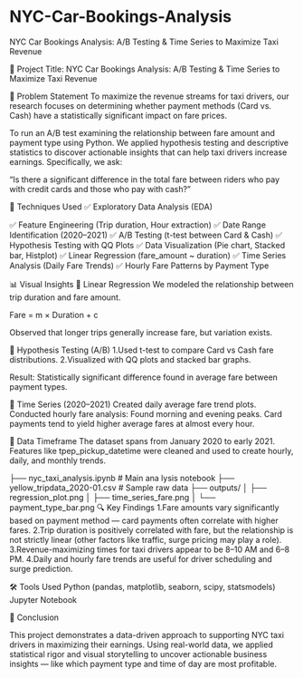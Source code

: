 # NYC-Car-Bookings-Analysis
 NYC Car Bookings Analysis: A/B Testing &amp; Time Series to Maximize Taxi Revenue

 📌 Project Title:
NYC Car Bookings Analysis: A/B Testing & Time Series to Maximize Taxi Revenue

💼 Problem Statement
To maximize the revenue streams for taxi drivers, our research focuses on determining whether payment methods (Card vs. Cash) have a statistically significant impact on fare prices.

To run an A/B test examining the relationship between fare amount and payment type using Python. We applied hypothesis testing and descriptive statistics to discover actionable insights that can help taxi drivers increase earnings.
Specifically, we ask:

“Is there a significant difference in the total fare between riders who pay with credit cards and those who pay with cash?”

🧪 Techniques Used
✅ Exploratory Data Analysis (EDA)

✅ Feature Engineering (Trip duration, Hour extraction)
✅ Date Range Identification (2020–2021)
✅ A/B Testing (t-test between Card & Cash)
✅ Hypothesis Testing with QQ Plots
✅ Data Visualization (Pie chart, Stacked bar, Histplot)
✅ Linear Regression (fare_amount ~ duration)
✅ Time Series Analysis (Daily Fare Trends)
✅ Hourly Fare Patterns by Payment Type


📊 Visual Insights
🔹 Linear Regression
We modeled the relationship between trip duration and fare amount.

Fare = m × Duration + c

Observed that longer trips generally increase fare, but variation exists.

🔹 Hypothesis Testing (A/B)
1.Used t-test to compare Card vs Cash fare distributions.
2.Visualized with QQ plots and stacked bar graphs.

Result: Statistically significant difference found in average fare between payment types.


🔹 Time Series (2020–2021)
Created daily average fare trend plots.
Conducted hourly fare analysis:
Found morning and evening peaks.
Card payments tend to yield higher average fares at almost every hour.


📅 Data Timeframe
The dataset spans from January 2020 to early 2021.
Features like tpep_pickup_datetime were cleaned and used to create hourly, daily, and monthly trends.

├── nyc_taxi_analysis.ipynb       # Main ana lysis notebook
├── yellow_tripdata_2020-01.csv   # Sample raw data
├── outputs/
│   ├── regression_plot.png
│   ├── time_series_fare.png
│   └── payment_type_bar.png
🔍 Key Findings
1.Fare amounts vary significantly based on payment method — card payments often correlate with higher fares.
2.Trip duration is positively correlated with fare, but the relationship is not strictly linear (other factors like traffic, surge pricing may play a role).
3.Revenue-maximizing times for taxi drivers appear to be 8–10 AM and 6–8 PM.
4.Daily and hourly fare trends are useful for driver scheduling and surge prediction.

🛠️ Tools Used
Python (pandas, matplotlib, seaborn, scipy, statsmodels)
Jupyter Notebook

📌 Conclusion

This project demonstrates a data-driven approach to supporting NYC taxi drivers in maximizing their earnings.
Using real-world data, we applied statistical rigor and visual storytelling to uncover actionable business insights — like which payment type and time of day are most profitable.


